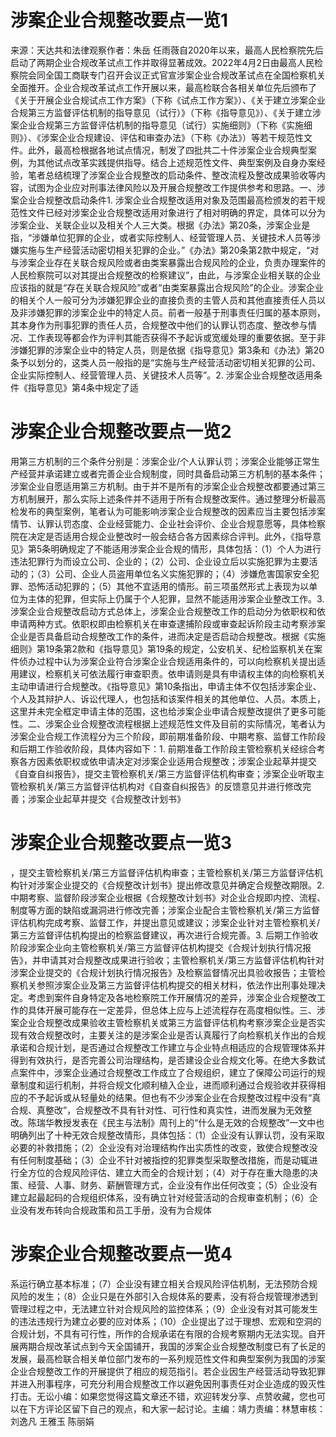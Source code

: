 # 涉案企业合规整改要点一览1

来源：天达共和法律观察作者：朱岳 任雨薇自2020年以来，最高人民检察院先后启动了两期企业合规改革试点工作并取得显著成效。2022年4月2日由最高人民检察院会同全国工商联专门召开会议正式官宣涉案企业合规改革试点在全国检察机关全面推开。企业合规改革试点工作开展以来，最高检联合各相关单位先后颁布了《关于开展企业合规试点工作方案》（下称《试点工作方案》）、《关于建立涉案企业合规第三方监督评估机制的指导意见（试行）》（下称《指导意见》）、《关于建立涉案企业合规第三方监督评估机制的指导意见（试行）实施细则》（下称《实施细则》）、《涉案企业合规建设、评估和审查办法》（下称《办法》）等若干规范性文件。此外，最高检根据各地试点情况，制发了四批共二十件涉案企业合规典型案例，为其他试点改革实践提供指导。结合上述规范性文件、典型案例及自身办案经验，笔者总结梳理了涉案企业合规整改的启动条件、整改流程及整改成果验收等内容，试图为企业应对刑事法律风险以及开展合规整改工作提供参考和思路。一、涉案企业合规整改启动条件1. 涉案企业合规整改适用对象及范围最高检颁发的若干规范性文件已经对涉案企业合规整改适用对象进行了相对明确的界定，具体可以分为涉案企业、关联企业以及相关个人三大类。根据《办法》第20条，涉案企业是指，“涉嫌单位犯罪的企业，或者实际控制人、经营管理人员、关键技术人员等涉嫌实施与生产经营活动密切相关犯罪的企业。”《办法》第20条第2款中规定，“对与涉案企业存在关联合规风险或者由类案暴露出合规风险的企业，负责办理案件的人民检察院可以对其提出合规整改的检察建议”，由此，与涉案企业相关联的企业应该指的就是“存在关联合规风险”或者“由类案暴露出合规风险”的企业。涉案企业的相关个人一般可分为涉嫌犯罪企业的直接负责的主管人员和其他直接责任人员以及非涉嫌犯罪的涉案企业中的特定人员。前者一般基于刑事责任归属的基本原则，其本身作为刑事犯罪的责任人员，合规整改中他们的认罪认罚态度、整改参与情况、工作表现等都会作为评判其能否获得不予起诉或宽缓处理的重要依据。至于非涉嫌犯罪的涉案企业中的特定人员，则是依据《指导意见》第3条和《办法》第20条予以划分的，这类人员一般指的是“实施与生产经营活动密切相关犯罪的公司、企业实际控制人、经营管理人员、关键技术人员等”。2. 涉案企业合规整改适用条件《指导意见》第4条中规定了适

# 涉案企业合规整改要点一览2

用第三方机制的三个条件分别是：涉案企业/个人认罪认罚；涉案企业能够正常生产经营并承诺建立或者完善企业合规制度，同时具备启动第三方机制的基本条件；涉案企业自愿适用第三方机制。由于并不是所有的涉案企业合规整改都要通过第三方机制展开，那么实际上述条件并不适用于所有合规整改案件。通过整理分析最高检发布的典型案例，笔者认为可能影响涉案企业合规整改的因素应当主要包括涉案情节、认罪认罚态度、企业经营能力、企业社会评价、企业合规意愿等，具体检察院在决定是否适用合规企业整改时一般会结合各方因素综合评判。此外，《指导意见》第5条明确规定了不能适用涉案企业合规的情形，具体包括：（1）个人为进行违法犯罪行为而设立公司、企业的；（2）公司、企业设立后以实施犯罪为主要活动的；（3）公司、企业人员盗用单位名义实施犯罪的；（4）涉嫌危害国家安全犯罪、恐怖活动犯罪的；（5）其他不宜适用的情形。前三项虽然形式上表现为以单位为主体的犯罪，但实际上仍属于个人犯罪，显然不能适用涉案企业整改工作。3. 涉案企业合规整改启动方式总体上，涉案企业合规整改工作的启动分为依职权和依申请两种方式。依职权即由检察机关在审查逮捕阶段或审查起诉阶段主动考察涉案企业是否具备启动合规整改工作的条件，进而决定是否启动合规整改。根据《实施细则》第19条第2款和《指导意见》第19条的规定，公安机关、纪检监察机关在案件侦办过程中认为涉案企业符合涉案企业合规适用条件的，可以向检察机关提出适用建议，检察机关可依法履行审查职责。依申请则是具有申请权主体的向检察机关主动申请进行合规整改。《指导意见》第10条指出，申请主体不仅包括涉案企业、个人及其辩护人、诉讼代理人，也包括和该案件相关的其他单位、人员。本质上，这里并未完全框定申请主体的范围，这也给涉案企业申请合规整改提供了更多可能性。二、涉案企业合规整改流程根据上述规范性文件及目前的实际情况，笔者认为涉案企业合规工作流程分为三个阶段，即前期准备阶段、中期考察、监督工作阶段和后期工作验收阶段，具体内容如下：1. 前期准备工作阶段主管检察机关经综合考察各方因素依职权或依申请决定对涉案企业适用合规整改；涉案企业起草并提交《自查自纠报告》，提交主管检察机关/第三方监督评估机构审查；涉案企业听取主管检察机关/第三方监督评估机构对《自查自纠报告》的反馈意见并进行修改完善；涉案企业起草并提交《合规整改计划书》

# 涉案企业合规整改要点一览3

，提交主管检察机关/第三方监督评估机构审查；主管检察机关/第三方监督评估机构针对涉案企业提交的《合规整改计划书》提出修改意见并确定合规整改期限。2. 中期考察、监督阶段涉案企业根据《合规整改计划书》对企业合规即内控、流程、制度等方面的缺陷或漏洞进行修改完善；涉案企业配合主管检察机关/第三方监督评估机构完成考察、监督工作，并提出意见或建议；涉案企业针对主管检察机关/第三方监督评估机构提出的检察监督建议，再次进行合规完善。3. 后期工作验收阶段涉案企业向主管检察机关/第三方监督评估机构提交《合规计划执行情况报告》，并申请其对合规整改成果进行验收；主管检察机关/第三方监督评估机构针对涉案企业提交的《合规计划执行情况报告》及检察监督情况出具验收报告；主管检察机关参照涉案企业及第三方监督评估机构提交的相关材料，依法作出刑事处理决定。考虑到案件自身特定及各地检察院工作开展情况的差异，涉案企业合规整改工作的具体开展可能存在一定差异，但总体上应与上述流程存在高度相似性。三、涉案企业合规整改成果验收主管检察机关或第三方监督评估机构考察涉案企业是否实现有效合规整改时，主要关注的是涉案企业是否认真履行了向检察机关作出的合规承诺和合规计划，是否通过合规整改工作建立与企业特点相适应的合规管理体系并得到有效执行，是否完善公司治理结构，是否建设企业合规文化等。在绝大多数试点案件中，涉案企业通过合规整改工作成立了合规组织，建立了保障公司运行的规章制度和运行机制，并将合规文化顺利植入企业，进而顺利通过合规验收并获得相应的不予起诉或从轻量处的结果。但也有不少涉案企业在合规整改过程中没有“真合规、真整改”，合规整改不具有针对性、可行性和真实性，进而发展为无效整改。陈瑞华教授发表在《民主与法制》周刊上的“什么是无效的合规整改”一文中也明确列出了十种无效合规整改情形，具体包括：（1）企业没有认罪认罚，没有采取必要的补救措施；（2）企业没有对治理结构作出实质性的改变，致使合规整改没有任何制度基础；（3）企业不针对被指控的犯罪类型采取整改措施，而是动辄进行全方位的合规风险评估、建立大而全的合规计划；（4）对于存在重大隐患的决策、经营、人事、财务、薪酬管理方式，企业没有作出任何改变；（5）企业没有建立起最起码的合规组织体系，没有确立针对经营活动的合规审查机制；（6）企业没有发布转向合规政策和员工手册，没有为合规体

# 涉案企业合规整改要点一览4

系运行确立基本标准；（7）企业没有建立相关合规风险评估机制，无法预防合规风险的发生；（8）企业只是在外部引入合规体系的要素，没有将合规管理渗透到管理过程之中，无法建立针对合规风险的监控体系；（9）企业没有对其可能发生的违法违规行为建立必要的应对体系；（10）企业提出了过于理想、宏观和空洞的合规计划，不具有可行性，所作的合规承诺在有限的合规考察期内无法实现。自开展两期合规改革试点到今天全国铺开，我国的涉案企业合规整改制度已有了长足的发展，最高检联合相关单位部门发布的一系列规范性文件和典型案例为我国的涉案企业合规整改工作的开展提供了相应的规范指引。若企业因生产经营活动导致犯罪并进入刑事程序，可充分利用合规整改工作以避免因刑事责任对企业造成的毁灭性打击。无讼小编：如果您觉得这篇文章还不错，欢迎转发分享、点赞收藏，您也可以在下方评论区留下自己的观点，和大家一起讨论。主编：靖力责编：林慧审核：刘逸凡 王雅玉 陈丽娟 


